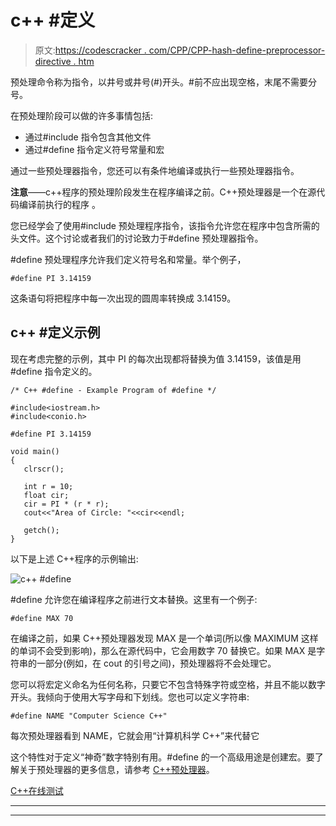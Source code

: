 # c++ #定义

> 原文:[https://codescracker . com/CPP/CPP-hash-define-preprocessor-directive . htm](https://codescracker.com/cpp/cpp-hash-define-preprocessor-directive.htm)

预处理命令称为指令，以井号或井号(#)开头。#前不应出现空格，末尾不需要分号。

在预处理阶段可以做的许多事情包括:

*   通过#include 指令包含其他文件
*   通过#define 指令定义符号常量和宏

通过一些预处理器指令，您还可以有条件地编译或执行一些预处理器指令。

**注意**——c++程序的预处理阶段发生在程序编译之前。C++预处理器是一个在源代码编译前执行的程序 。

您已经学会了使用#include 预处理程序指令，该指令允许您在程序中包含所需的头文件。这个讨论或者我们的讨论致力于#define 预处理器指令。

#define 预处理程序允许我们定义符号名和常量。举个例子，

```
#define PI 3.14159
```

这条语句将把程序中每一次出现的圆周率转换成 3.14159。

## c++ #定义示例

现在考虑完整的示例，其中 PI 的每次出现都将替换为值 3.14159，该值是用#define 指令定义的。

```
/* C++ #define - Example Program of #define */

#include<iostream.h>
#include<conio.h>

#define PI 3.14159

void main()
{
   clrscr();

   int r = 10;
   float cir;
   cir = PI * (r * r);
   cout<<"Area of Circle: "<<cir<<endl;

   getch();
}
```

以下是上述 C++程序的示例输出:

![c++ #define](../Images/38ea228e345335b66387663bbc728f1f.png)

#define 允许您在编译程序之前进行文本替换。这里有一个例子:

```
#define MAX 70
```

在编译之前，如果 C++预处理器发现 MAX 是一个单词(所以像 MAXIMUM 这样的单词不会受到影响)，那么在源代码中，它会用数字 70 替换它。如果 MAX 是字符串的一部分(例如，在 cout 的引号之间)，预处理器将不会处理它。

您可以将宏定义命名为任何名称，只要它不包含特殊字符或空格，并且不能以数字开头。我倾向于使用大写字母和下划线。您也可以定义字符串:

```
#define NAME "Computer Science C++"
```

每次预处理器看到 NAME，它就会用“计算机科学 C++”来代替它

这个特性对于定义“神奇”数字特别有用。#define 的一个高级用途是创建宏。要了解关于预处理器的更多信息，请参考 [C++预处理器](/cpp/cpp-preprocessors.htm)。

[C++在线测试](/exam/showtest.php?subid=3)

* * *

* * *